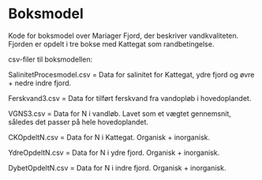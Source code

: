 # Boksmodel
Kode for boksmodel over Mariager Fjord, der beskriver vandkvaliteten. Fjorden er opdelt i tre bokse med Kattegat som randbetingelse.

csv-filer til boksmodellen:

SalinitetProcesmodel.csv = Data for salinitet for Kattegat, ydre fjord og øvre + nedre indre fjord.

Ferskvand3.csv = Data for tilført ferskvand fra vandopløb i hovedoplandet.

VGNS3.csv = Data for N i vandløb. Lavet som et vægtet gennemsnit, således det passer på hele hovedoplandet.

CKOpdeltN.csv = Data for N i Kattegat. Organisk + inorganisk.

YdreOpdeltN.csv = Data for N i ydre fjord. Organisk + inorganisk.

DybetOpdeltN.csv = Data for N i indre fjord. Organisk + inorganisk.
